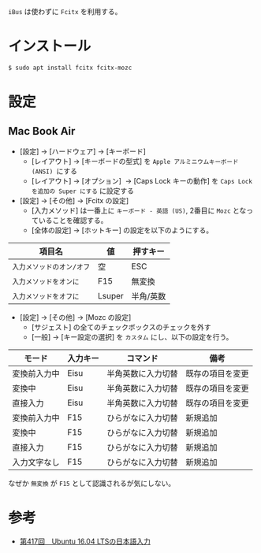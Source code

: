 `iBus` は使わずに `Fcitx` を利用する。

# インストール

```bash
$ sudo apt install fcitx fcitx-mozc
```

# 設定

## Mac Book Air
- [設定] → [ハードウェア] → [キーボード]
  - [レイアウト] → [キーボードの型式] を `Apple アルミニウムキーボード (ANSI) `にする
  - [レイアウト] → [オプション]  → [Caps Lock キーの動作] を `Caps Lock を追加の Super にする` に設定する
- [設定] → [その他] → [Fcitx の設定]
  - [入力メソッド] は一番上に `キーボード - 英語 (US)`, 2番目に `Mozc` となっていることを確認する。
  - [全体の設定] → [ホットキー] の設定を以下のようにする。

項目名 | 値 | 押すキー
------|-----|---------
`入力メソッドのオン/オフ` | 空  | ESC
`入力メソッドをオンに` | F15 | 無変換
`入力メソッドをオフに` | Lsuper | 半角/英数

- [設定] → [その他] → [Mozc の設定]
  - [サジェスト] の全てのチェックボックスのチェックを外す
  - [一般] → [キー設定の選択] を `カスタム` にし、以下の設定を行う。
  
モード | 入力キー | コマンド | 備考
-------|---------|---------|-------
変換前入力中 | Eisu | 半角英数に入力切替 | 既存の項目を変更
変換中 | Eisu | 半角英数に入力切替 | 既存の項目を変更
直接入力 | Eisu | 半角英数に入力切替 | 既存の項目を変更
変換前入力中 | F15 | ひらがなに入力切替 | 新規追加
変換中 | F15 | ひらがなに入力切替 |  新規追加
直接入力 | F15 | ひらがなに入力切替 |  新規追加
入力文字なし | F15 | ひらがなに入力切替 |  新規追加

なぜか `無変換` が `F15` として認識されるが気にしない。

# 参考
- [第417回　Ubuntu 16.04 LTSの日本語入力](http://gihyo.jp/admin/serial/01/ubuntu-recipe/0417)
